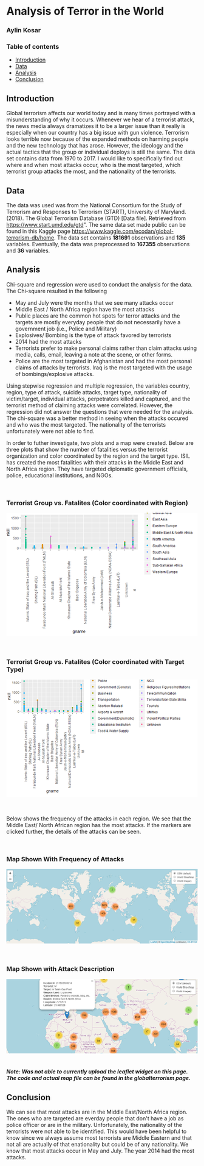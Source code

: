 # Analysis of Terror in the World
### Aylin Kosar

### Table of contents

- [Introduction](#Introduction)
- [Data](#Data)
- [Analysis](#Analysis)
- [Conclusion](#Conclusion)


## Introduction

Global terrorism affects our world today and is many times portrayed with a misunderstanding of why it occurs. Whenever we hear of a terrorist attack, the news media always dramatizes it to be a larger issue than it really is especially when our country has a big issue with gun violence. Terrorism looks terrible now because of the expanded methods on harming people and the new technology that has arose. However, the ideology and the actual tactics that the group or individual deploys is still the same. The data set contains data from 1970 to 2017. I would like to specifically find out where and when most attacks occur, who is the most targeted, which terrorist group attacks the most, and the nationality of the terrorists. 


## Data 

The data was used was from the National Consortium for the Study of Terrorism and Responses to Terrorism (START), University of Maryland. (2018). The Global Terrorism Database (GTD) [Data file]. Retrieved from https://www.start.umd.edu/gtd". The same data set made public can be found in this Kaggle page https://www.kaggle.com/ecodan/global-terrorism-db/home. The data set contains **181691** observations and **135** variables. Eventually, the data was preprocessed to **167355** observations and **36** variables. 

## Analysis

Chi-square and regression were used to conduct the analysis for the data. The Chi-square resulted in the following

+ May and July were the months that we see many attacks occur
+ Middle East / North Africa region have the most attacks
+ Public places are the common hot spots for terror attacks and the targets are mostly everyday people that do not necessarily have a government job (i.e., Police and   Military)
+ Explosives/ Bombing is the type of attack favored by terrorists
+ 2014 had the most attacks
+ Terrorists prefer to make personal claims rather than claim attacks using media, calls, email, leaving a note at the scene, or other     forms.
+ Police are the most targeted in Afghanistan and had the most personal claims of attacks by terrorists. Iraq is the most targeted with the usage of bombings/explosive attacks.

Using stepwise regression and multiple regression, the variables country, region, type of attack, suicide attacks, target type, nationality of victim/target, individual attacks, perpetrators killed and captured, and the terrorist method of claiming attacks were correlated. However, the regression did not answer the questions that were needed for the analysis. The chi-square was a better method in seeing when the attacks occured and who was the most targeted. The nationality of the terrorists unfortunately were not able to find.

In order to futher investigate, two plots and a map were created. Below are three plots that show the number of fatalities versus the terrorist organization and color coordinated by the region and the target type. ISIL has created the most fatalities with their attacks in the Middle East and North Africa region. They have targeted diplomatic government officials, police, educational institutions, and NGOs.

&nbsp;&nbsp;
### Terrorist Group vs. Fatalites  (Color coordinated with Region)

![Plot 1](https://github.com/aylinko/globalterrorism/blob/master/Plot%201.PNG)

&nbsp;&nbsp;
### Terrorist Group vs. Fatalites  (Color coordinated with Target Type)

![plot2](https://github.com/aylinko/globalterrorism/blob/master/plot2.PNG)

&nbsp;&nbsp;

Below shows the frequency of the attacks in each region. We see that the Middle East/ North African region has the most attacks. If the markers are clicked further, the details of the attacks can be seen. 

&nbsp;&nbsp;
### Map Shown With Frequency of Attacks
![Map 1](https://github.com/aylinko/globalterrorism/blob/master/Map%201.PNG)

&nbsp;&nbsp;
### Map Shown with Attack Description
![Map2](https://github.com/aylinko/globalterrorism/blob/master/Map2.PNG)
&nbsp;&nbsp;

##### Note: Was not able to currently upload the leaflet widget on this page. The code and actual map file can be found in the globalterrorism page.

## Conclusion 

We can see that most attacks are in the Middle East/North Africa region. The ones who are targeted are everday people that don't have a job as police officer or are in the military. Unfortunately, the nationality of the terrorists were not able to be identified. This would have been helpful to know since we always assume most terrorists are Middle Eastern and that not all are actually of that enationality but could be of any nationality. We know that most attacks occur in May and July. The year 2014 had the most attacks.

<script src="globalterrorism_map_files/htmlwidgets-1.3/htmlwidgets.js"></script>
<script src="globalterrorism_map_files/jquery-1.12.4/jquery.min.js"></script>
<link href="globalterrorism_map_files/leaflet-1.3.1/leaflet.css" rel="stylesheet" />
<script src="globalterrorism_map_files/leaflet-1.3.1/leaflet.js"></script>
<link href="globalterrorism_map_files/leafletfix-1.0.0/leafletfix.css" rel="stylesheet" />
<script src="globalterrorism_map_files/Proj4Leaflet-1.0.1/proj4-compressed.js"></script>
<script src="globalterrorism_map_files/Proj4Leaflet-1.0.1/proj4leaflet.js"></script>
<link href="globalterrorism_map_files/rstudio_leaflet-1.3.1/rstudio_leaflet.css" rel="stylesheet" />
<script src="globalterrorism_map_files/leaflet-binding-2.0.2/leaflet.js"></script>
<script src="globalterrorism_map_files/leaflet-providers-1.1.17/leaflet-providers.js"></script>
<script src="globalterrorism_map_files/leaflet-providers-plugin-2.0.2/leaflet-providers-plugin.js"></script>
<link href="globalterrorism_map_files/leaflet-markercluster-1.0.5/MarkerCluster.css" rel="stylesheet" />
<link href="globalterrorism_map_files/leaflet-markercluster-1.0.5/MarkerCluster.Default.css" rel="stylesheet" />
<script src="globalterrorism_map_files/leaflet-markercluster-1.0.5/leaflet.markercluster.js"></script>
<script src="globalterrorism_map_files/leaflet-markercluster-1.0.5/leaflet.markercluster.freezable.js"></script>
<script src="globalterrorism_map_files/leaflet-markercluster-1.0.5/leaflet.markercluster.layersupport.js"></script>
<div id="htmlwidget-f66e57f502847300b099" style="width:874px;height:700px;" class="leaflet html-widget"></div>


